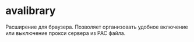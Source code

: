 # avalibrary
Расширение для браузера. Позволяет организовать удобное включение или выключение прокси сервера из PAC файла.
